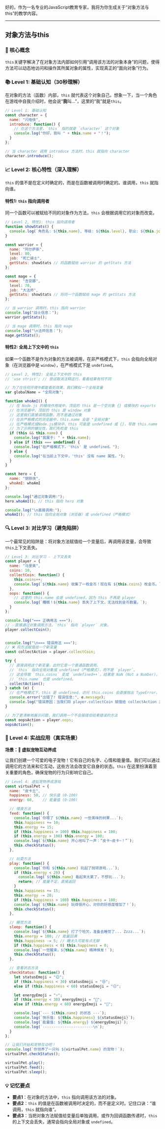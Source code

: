 好的，作为一名专业的JavaScript教育专家，我将为你生成关于“对象方法与this”的教学内容。

---

## 对象方法与this

### 🎯 核心概念
`this`关键字解决了在对象方法内部如何引用“调用该方法的对象本身”的问题，使得方法可以动态地访问和操作其所属对象的属性，实现真正的“面向对象”行为。

### 📚 Level 1: 基础认知（30秒理解）
在对象的方法（函数）内部，`this` 就代表这个对象自己。想象一下，当一个角色在游戏中自我介绍时，他会说“**我**叫...”，这里的“我”就是`this`。

```javascript
// Level 1: 基础认知
const character = {
  name: "闪电侠",
  introduce: function() {
    // 在这个方法里，`this` 指的就是 `character` 这个对象
    console.log("你好，我叫 " + this.name + "！");
  }
};

// 当 character 调用 introduce 方法时，this 就指向 character
character.introduce();
```

### 📈 Level 2: 核心特性（深入理解）
`this` 的值不是在定义时确定的，而是在函数被调用时确定的。谁调用，`this` 就指向谁。

#### 特性1: `this` 指向调用者
同一个函数可以被赋给不同的对象作为方法，`this` 会根据调用它的对象而改变。

```javascript
// Level 2, 特性1: this 指向调用者
function showStats() {
  console.log(`角色名: ${this.name}, 等级: ${this.level}, 职业: ${this.job}`);
}

const warrior = {
  name: "阿尔萨斯",
  level: 80,
  job: "死亡骑士",
  getStats: showStats // 将函数赋给 warrior 的 getStats 方法
};

const mage = {
  name: "吉安娜",
  level: 78,
  job: "大法师",
  getStats: showStats // 将同一个函数赋给 mage 的 getStats 方法
};

// 当 warrior 调用时，this 指向 warrior
console.log("战士信息：");
warrior.getStats(); 

// 当 mage 调用时，this 指向 mage
console.log("\n法师信息：");
mage.getStats();
```

#### 特性2: 全局上下文中的 `this`
如果一个函数不是作为对象的方法被调用，在非严格模式下，`this` 会指向全局对象（在浏览器中是 `window`），在严格模式下是 `undefined`。

```javascript
// Level 2, 特性2: 全局上下文中的 this
// 'use strict'; // 尝试取消注释这行，看看结果有何不同

// 为了在任何环境中都能看到效果，我们模拟一个全局变量
var globalName = "全局对象";

function whoAmI() {
  // 在 Node.js 的模块作用域中，顶层的 this 是一个空对象 {} 或模块的 exports
  // 在浏览器中，顶层的 this 是 window 对象
  // 这里我们直接调用函数，而不是通过对象
  // 在非严格模式的浏览器中，this.name 会是 "全局对象"
  // 在严格模式或Node.js模块中，this 可能是 undefined 或 {}，导致 this.name 出错
  // 为了示例的健壮性，我们先检查 this
  if (this && this.name) {
    console.log("我属于: " + this.name);
  } else if (this === undefined) {
    console.log("在严格模式下，'this' 是 undefined。");
  } else {
    console.log("在当前上下文中，'this' 没有 name 属性。");
  }
}

const hero = {
  name: "钢铁侠",
  whoAmI: whoAmI
};

console.log("通过对象调用:");
hero.whoAmI(); // this 指向 hero 对象

console.log("\n直接调用:");
whoAmI(); // this 指向全局对象（浏览器）或 undefined（严格模式）
```

### 🔍 Level 3: 对比学习（避免陷阱）
一个最常见的陷阱是：将对象方法赋值给一个变量后，再调用该变量，会导致`this`上下文丢失。

```javascript
// Level 3: 对比学习 - 上下文丢失
const player = {
  name: "马里奥",
  coins: 10,
  collectCoin: function() {
    this.coins++;
    console.log(`${this.name} 收集了一枚金币！现在有 ${this.coins} 枚金币。`);
  },
  oops: function() {
    // 这里的 this.name 会是 undefined，因为 this 不再是 player
    console.log(`糟糕！${this.name} 丢失了上下文，无法找到金币数量。`);
  }
};

console.log("=== 正确用法 ===");
// ✅直接通过对象调用方法，`this` 指向 `player` 对象。
player.collectCoin();


console.log("\n=== 错误用法 ===");
// ❌ 将方法赋值给一个新变量
const collectAction = player.collectCoin;

try {
  // 直接调用这个新变量，此时它是一个普通函数调用。
  // `this` 指向全局对象或 undefined（严格模式），而不是 `player`。
  // 这会导致 `this.coins` 变成 `undefined++`，结果是 NaN (Not a Number)。
  // `this.name` 也是 undefined。
  collectAction(); 
} catch (e) {
  // 在严格模式下，this 是 undefined，访问 this.coins 会直接抛出 TypeError。
  console.error("出错了! 错误信息:", e.message);
  console.log("错误原因：当我们将 player.collectCoin 赋值给 collectAction 并直接调用时，'this' 的上下文丢失了。");
}

// 为了更清晰地展示问题，我们调用一个不会报错但结果错误的方法
const oopsAction = player.oops;
oopsAction();

```

### 🚀 Level 4: 实战应用（真实场景）
**场景：🐾 虚拟宠物互动养成**

让我们创建一个可爱的电子宠物！它有自己的名字、心情和能量值。我们可以通过调用它的方法来和它互动，这些方法会改变它自身的状态。`this` 在这里扮演着至关重要的角色，确保宠物的行为只影响它自己。

```javascript
// Level 4: 虚拟宠物养成游戏
const virtualPet = {
  name: "皮卡丘",
  happiness: 50, // 快乐值 (0-100)
  energy: 60,    // 能量值 (0-100)

  // 喂食方法
  feed: function() {
    console.log(`你喂了 ${this.name} 一些美味的树果...`);
    this.happiness += 10;
    this.energy += 15;
    if (this.happiness > 100) this.happiness = 100;
    if (this.energy > 100) this.energy = 100;
    console.log(`${this.name} 开心地叫了一声：“皮卡~皮卡~！”`);
    this.checkStatus();
  },

  // 玩耍方法
  play: function() {
    console.log(`你和 ${this.name} 玩起了抛球游戏...`);
    if (this.energy < 20) {
      console.log(`${this.name} 看起来太累了，不想玩...`);
      return; // 能量不足，直接返回
    }
    this.happiness += 15;
    this.energy -= 20;
    if (this.happiness > 100) this.happiness = 100;
    console.log(`${this.name} 玩得很开心，对你的好感度增加了！`);
    this.checkStatus();
  },

  // 睡觉方法
  sleep: function() {
    console.log(`${this.name} 打了个哈欠，准备去睡觉了... Zzzz...`);
    this.energy = 100; // 能量回满
    this.happiness -= 5; // 睡太久可能有点无聊
    if (this.happiness < 0) this.happiness = 0;
    console.log(`一觉醒来，${this.name} 精神焕发！`);
    this.checkStatus();
  },

  // 查看状态方法
  checkStatus: function() {
    let statusEmoji = "😊";
    if (this.happiness < 30) statusEmoji = "😢";
    else if (this.happiness < 60) statusEmoji = "😐";

    let energyEmoji = "⚡️";
    if (this.energy < 30) energyEmoji = "🔋";
    else if (this.energy < 60) energyEmoji = "🔌";

    console.log(`--- ${this.name} 的状态 ---`);
    console.log(`快乐值: ${this.happiness} ${statusEmoji}`);
    console.log(`能量值: ${this.energy} ${energyEmoji}`);
    console.log(`-----------------------\n`);
  }
};

// 让我们开始和宠物互动吧！
console.log(`你领养了一只叫 ${virtualPet.name} 的宠物！`);
virtualPet.checkStatus();

virtualPet.play();
virtualPet.feed();
virtualPet.sleep();
```

### 💡 记忆要点
- **要点1**：在对象的方法中，`this` 指向调用该方法的对象。
- **要点2**：`this` 的值是在函数被调用时决定的，而不是定义时。记住口诀：“谁调用，`this` 就指向谁”。
- **要点3**：当把对象方法赋值给变量后单独调用，或作为回调函数传递时，`this` 的上下文会丢失，通常会指向全局对象或 `undefined`。

<!--
metadata:
  syntax: ["function", "const", "var"]
  pattern: ["object-method"]
  api: ["console.log", "console.error"]
  concept: ["this-binding", "object", "method", "context"]
  difficulty: intermediate
  dependencies: ["无"]
  related: ["js-sec-2-3-3"]
-->